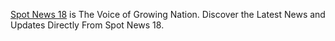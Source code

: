 [Spot News 18](https://www.spotnews18.com) is The Voice of Growing Nation. Discover the Latest News and Updates Directly From Spot News 18.
